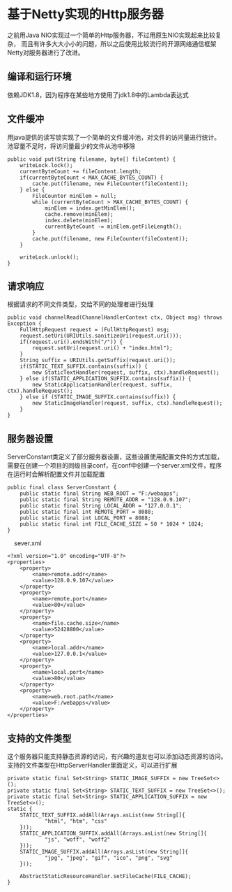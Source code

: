 # 基于Netty实现的Http服务器
之前用Java NIO实现过一个简单的Http服务器，不过用原生NIO实现起来比较复杂，
而且有许多大大小小的问题，所以之后使用比较流行的开源网络通信框架Netty对服务器进行了改进。

## 编译和运行环境
依赖JDK1.8，因为程序在某些地方使用了jdk1.8中的Lambda表达式

## 文件缓冲
用java提供的读写锁实现了一个简单的文件缓冲池，对文件的访问量进行统计。
池容量不足时，将访问量最少的文件从池中移除

    public void put(String filename, byte[] fileContent) {
        writeLock.lock();
        currentByteCount += fileContent.length;
        if(currentByteCount < MAX_CACHE_BYTES_COUNT) {
            cache.put(filename, new FileCounter(fileContent));
        } else {
            FileCounter minElem = null;
            while (currentByteCount > MAX_CACHE_BYTES_COUNT) {
                minElem = index.getMinElem();
                cache.remove(minElem);
                index.delete(minElem);
                currentByteCount -= minElem.getFileLength();
            }
            cache.put(filename, new FileCounter(fileContent));
        }

        writeLock.unlock();
    }

## 请求响应
根据请求的不同文件类型，交给不同的处理者进行处理

    public void channelRead(ChannelHandlerContext ctx, Object msg) throws Exception {
        FullHttpRequest request = (FullHttpRequest) msg;
        request.setUri(URIUtils.sanitizeUri(request.uri()));
        if(request.uri().endsWith("/")) {
            request.setUri(request.uri() + "index.html");
        }
        String suffix = URIUtils.getSuffix(request.uri());
        if(STATIC_TEXT_SUFFIX.contains(suffix)) {
            new StaticTextHandler(request, suffix, ctx).handleRequest();
        } else if(STATIC_APPLICATION_SUFFIX.contains(suffix)) {
            new StaticApplicationHandler(request, suffix, ctx).handleRequest();
        } else if (STATIC_IMAGE_SUFFIX.contains(suffix)) {
            new StaticImageHandler(request, suffix, ctx).handleRequest();
        }
    }
## 服务器设置
ServerConstant类定义了部分服务器设置，这些设置使用配置文件的方式加载，需要在创建一个项目的同级目录conf，在conf中创建一个server.xml文件，程序在运行时会解析配置文件并加载配置

    public final class ServerConstant {
        public static final String WEB_ROOT = "F:/webapps";
        public static final String REMOTE_ADDR = "128.0.9.107";
        public static final String LOCAL_ADDR = "127.0.0.1";
        public static final int REMOTE_PORT = 8088;
        public static final int LOCAL_PORT = 8088;
        public static final int FILE_CACHE_SIZE = 50 * 1024 * 1024;
    }
    
sever.xml

    <?xml version="1.0" encoding="UTF-8"?>
    <properties>
        <property>
            <name>remote.addr</name>
            <value>128.0.9.107</value>
        </property>
        <property>
            <name>remote.port</name>
            <value>80</value>
        </property>
        <property>
            <name>file.cache.size</name>
            <value>52428800</value>
        </property>
        <property>
            <name>local.addr</name>
            <value>127.0.0.1</value>
        </property>
        <property>
            <name>local.port</name>
            <value>80</value>
        </property>
        <property>
            <name>web.root.path</name>
            <value>F:/webapps</value>
        </property>
    </properties>

## 支持的文件类型

这个服务器只能支持静态资源的访问，有兴趣的道友也可以添加动态资源的访问。
支持的文件类型在HttpServerHandler里面定义，可以进行扩展

    private static final Set<String> STATIC_IMAGE_SUFFIX = new TreeSet<>();
    private static final Set<String> STATIC_TEXT_SUFFIX = new TreeSet<>();
    private static final Set<String> STATIC_APPLICATION_SUFFIX = new TreeSet<>();
    static {
        STATIC_TEXT_SUFFIX.addAll(Arrays.asList(new String[]{
                "html", "htm", "css"
        }));
        STATIC_APPLICATION_SUFFIX.addAll(Arrays.asList(new String[]{
                "js", "woff", "woff2"
        }));
        STATIC_IMAGE_SUFFIX.addAll(Arrays.asList(new String[]{
                "jpg", "jpeg", "gif", "ico", "png", "svg"
        }));

        AbstractStaticResourceHandler.setFileCache(FILE_CACHE);
    }
